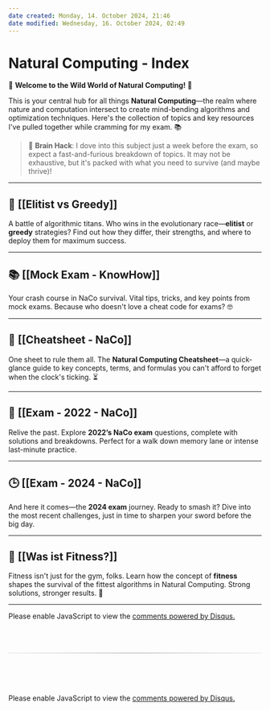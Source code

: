 ```yaml
---
date created: Monday, 14. October 2024, 21:46
date modified: Wednesday, 16. October 2024, 02:49
---
```


# Natural Computing - Index

🌿 **Welcome to the Wild World of Natural Computing!** 🌿

This is your central hub for all things **Natural Computing**—the realm where nature and computation intersect to create mind-bending algorithms and optimization techniques. Here's the collection of topics and key resources I've pulled together while cramming for my exam. 📚

> 🧠 **Brain Hack**: I dove into this subject just a week before the exam, so expect a fast-and-furious breakdown of topics. It may not be exhaustive, but it's packed with what you need to survive (and maybe thrive)!

---

## 🚀 **[[Elitist vs Greedy]]**

A battle of algorithmic titans. Who wins in the evolutionary race—**elitist** or **greedy** strategies? Find out how they differ, their strengths, and where to deploy them for maximum success.

---

## 📚 **[[Mock Exam - KnowHow]]**

Your crash course in NaCo survival. Vital tips, tricks, and key points from mock exams. Because who doesn't love a cheat code for exams? 🤓

---

## 🔑 **[[Cheatsheet - NaCo]]**

One sheet to rule them all. The **Natural Computing Cheatsheet**—a quick-glance guide to key concepts, terms, and formulas you can't afford to forget when the clock's ticking. ⏳

---

## 📜 **[[Exam - 2022 - NaCo]]**

Relive the past. Explore **2022’s NaCo exam** questions, complete with solutions and breakdowns. Perfect for a walk down memory lane or intense last-minute practice.

---

## 🕒 **[[Exam - 2024 - NaCo]]**

And here it comes—the **2024 exam** journey. Ready to smash it? Dive into the most recent challenges, just in time to sharpen your sword before the big day.

---

## 🧬 **[[Was ist Fitness?]]**

Fitness isn't just for the gym, folks. Learn how the concept of **fitness** shapes the survival of the fittest algorithms in Natural Computing. Strong solutions, stronger results. 💪

---

<!-- DISQUS SCRIPT COMMENT START -->

<!-- DISQUS RECOMMENDATION START -->

<div id="disqus_recommendations"></div>

<script> 
(function() { // REQUIRED CONFIGURATION VARIABLE: EDIT THE SHORTNAME BELOW
var d = document, s = d.createElement('script'); // IMPORTANT: Replace EXAMPLE with your forum shortname!
s.src = 'https://myuninotes.disqus.com/recommendations.js'; s.setAttribute('data-timestamp', +new Date());
(d.head || d.body).appendChild(s);
})();
</script>
<noscript>
Please enable JavaScript to view the 
<a href="https://disqus.com/?ref_noscript" rel="nofollow">
comments powered by Disqus.
</a>
</noscript>

<!-- DISQUS RECOMMENDATION END -->

<hr style="border: none; height: 2px; background: linear-gradient(to right, #f0f0f0, #ccc, #f0f0f0); margin-top: 4rem; margin-bottom: 5rem;">
<div id="disqus_thread"></div>
<script>
    /**
    * RECOMMENDED CONFIGURATION VARIABLES: EDIT AND UNCOMMENT THE SECTION BELOW TO INSERT DYNAMIC VALUES FROM YOUR PLATFORM OR CMS.
    * LEARN WHY DEFINING THESE VARIABLES IS IMPORTANT: https://disqus.com/admin/universalcode/#configuration-variables */
    /*
    var disqus_config = function () {
    this.page.url = PAGE_URL; // Replace PAGE_URL with your page's canonical URL variable
    this.page.identifier = PAGE_IDENTIFIER; // Replace PAGE_IDENTIFIER with your page's unique identifier variable
    };
    */
    (function() { // DON'T EDIT BELOW THIS LINE
    var d = document, s = d.createElement('script');
    s.src = 'https://myuninotes.disqus.com/embed.js';
    s.setAttribute('data-timestamp', +new Date());
    (d.head || d.body).appendChild(s);
    })();
</script>
<noscript>Please enable JavaScript to view the <a href="https://disqus.com/?ref_noscript">comments powered by Disqus.</a></noscript>

<!-- DISQUS SCRIPT COMMENT END -->
